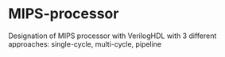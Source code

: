 # MIPS-processor
Designation of MIPS processor with VerilogHDL with 3 different approaches: single-cycle, multi-cycle, pipeline
